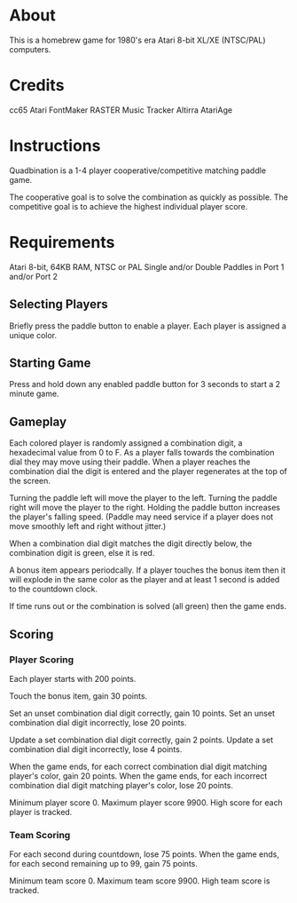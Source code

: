# About
This is a homebrew game for 1980's era Atari 8-bit XL/XE (NTSC/PAL) computers.

# Credits
cc65
Atari FontMaker
RASTER Music Tracker
Altirra
AtariAge
 
# Instructions
Quadbination is a 1-4 player cooperative/competitive matching paddle game.

The cooperative goal is to solve the combination as quickly as possible.
The competitive goal is to achieve the highest individual player score.

# Requirements
Atari 8-bit, 64KB RAM, NTSC or PAL
Single and/or Double Paddles in Port 1 and/or Port 2

## Selecting Players
Briefly press the paddle button to enable a player.
Each player is assigned a unique color.

## Starting Game
Press and hold down any enabled paddle button for 3 seconds to start a 2 minute game.

## Gameplay
Each colored player is randomly assigned a combination digit, a hexadecimal value from 0 to F.
As a player falls towards the combination dial they may move using their paddle.
When a player reaches the combination dial the digit is entered and the player regenerates at the top of the screen.

Turning the paddle left will move the player to the left.
Turning the paddle right will move the player to the right.
Holding the paddle button increases the player's falling speed.
(Paddle may need service if a player does not move smoothly left and right without jitter.)

When a combination dial digit matches the digit directly below, the combination digit is green, else it is red.

A bonus item appears periodcally.
If a player touches the bonus item then it will explode in the same color as the player and at least 1 second is added to the countdown clock.

If time runs out or the combination is solved (all green) then the game ends.

## Scoring

### Player Scoring

Each player starts with 200 points.

Touch the bonus item, gain 30 points.

Set an unset combination dial digit correctly, gain 10 points. 
Set an unset combination dial digit incorrectly, lose 20 points. 

Update a set combination dial digit correctly, gain 2 points.
Update a set combination dial digit incorrectly, lose 4 points.

When the game ends, for each correct combination dial digit matching player's color, gain 20 points.
When the game ends, for each incorrect combination dial digit matching player's color, lose 20 points.

Minimum player score 0.
Maximum player score 9900.
High score for each player is tracked.

### Team Scoring

For each second during countdown, lose 75 points.
When the game ends, for each second remaining up to 99, gain 75 points.

Minimum team score 0.
Maximum team score 9900.
High team score is tracked.
